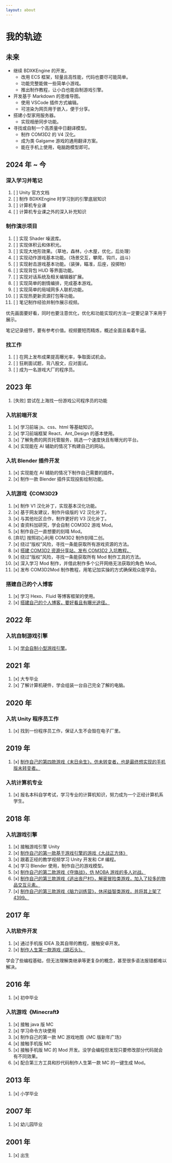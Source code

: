 ```yaml
---
layout: about
---
```


# 我的轨迹

## 未来

- 继续 BDXKEngine 的开发。
  - 改用 ECS 框架，轻量且高性能，代码也要尽可能简单。
  - 功能完整能做一些简单小游戏。
  - 推出制作教程，让小白也能自制游戏引擎。
- 开发基于 Markdown 的思维导图。
  - 使用 VSCode 插件方式编辑。
  - 可渲染为网页用于嵌入，便于分享。
- 搭建小型家用服务器。
  - 实现相册同步功能。
- 寻找或自制一个高质量中日翻译模型。
  - 制作 COM3D2 的 V4 汉化。
  - 成为类 Galgame 游戏的通用翻译方案。
  - 能在手机上使用，电脑跑模型即可。

## 2024 年 ~ 今

### 深入学习并笔记

1. [ ] Unity 官方文档
2. [ ] 制作 BDXKEngine 时学习到的引擎底层知识
3. [ ] 计算机专业课
4. [ ] 计算机专业课之外的深入补充知识

### 制作演示项目

1. [ ] 实现 Shader 噪波库。
2. [ ] 实现体积云和体积光。
3. [ ] 实现大地形效果。（草地，森林，小木屋，优化，后处理）
4. [ ] 实现动作游戏基本功能。（场景交互，攀爬，钩爪，战斗）
5. [ ] 实现射击游戏基本功能。（装弹，瞄准，后座，投掷物）
6. [ ] 实现背包 HUD 等界面功能。
7. [ ] 实现对话系统及相关编辑器扩展。
8. [ ] 实现简单的剧情编排，完成基本游戏。
9. [ ] 实现简单的局域网多人联机功能。
10. [ ] 实现热更新资源打包等功能。
11. [ ] 笔记制作经验并制作展示视频。

优先画面要好看，同时也要注意优化，优化和功能实现的方法一定要记录下来用于展示。

笔记记录细节，要有参考价值。视频要短而精炼，概述全面且看着牛逼。

### 找工作

1. [ ] 在网上发布成果提高曝光率，争取面试机会。
2. [ ] 狂刷面试题，背八股文，应对面试。
3. [ ] 成为一名游戏大厂的程序员。

## 2023 年

1. [失败] 尝试在上海找一份游戏公司程序员的功能

### 入坑前端开发

1. [x] 学习前端 js、css、html 等基础知识。
2. [x] 学习前端框架 React、Ant_Design 的基本使用。
3. [x] 了解免费的网页托管服务，挑选一个速度快且有曝光的平台。
4. [x] 实现能在 AI 辅助的情况下构建自己的网站。

### 入坑 Blender 插件开发

1. [x] 实现能在 AI 辅助的情况下制作自己需要的插件。
2. [x] 制作一款 Blender 插件实现投影绘制功能。

### 入坑游戏《COM3D2》

1. [x] 制作 V1 汉化补丁，实现基本汉化功能。
2. [x] 基于网友建议，制作升级版的 V2 汉化补丁。
3. [x] 与其他社区合作，制作更好的 V3 汉化补丁。
4. [x] 查资料加研究，学会自制 COM3D2 游戏 Mod。
5. [x] 制作自己一直想要的刻晴 Mod。
6. [弃坑] 按照初心利用 COM3D2 制作刻晴二创。
7. [x] 绕过“版权”风险，寻找一条能获取所有游戏资源的方法。
8. [x] [搭建 COM3D2 资源分享站，发布 COM3D2 入坑教程。](https://bdffzi.gitee.io/page.opencom3d2)
9. [x] 绕过“版权”风险，寻找一条能获取所有 Mod 制作工具的方法。
10. [x] 深入学习 Mod 制作，并借此制作多个公开网络无法获取的角色 Mod。
11. [x] 发布 COM3D2Mod 制作教程，用笔记加实操的方式确保观众能学会。

### 搭建自己的个人博客

1. [x] 学习 Hexo、Fluid 等博客框架的使用。
2. [x] [搭建自己的个人博客，要好看且有曝光途径。](https://bdffzi.gitee.io/page.blog)

## 2022 年

### 入坑自制游戏引擎

1. [x] [学会自制小型游戏引擎](https://space.bilibili.com/35949109/channel/collectiondetail?sid=556316)。

## 2021 年

1. [x] 大专毕业
2. [x] 了解计算机硬件，学会组装一台自己完全了解的电脑。

## 2020 年

### 入坑 Unity 程序员工作

1. [x] 找到一份程序员工作，保证人生不会毁在电子厂里。

## 2019 年

1. [x] [制作自己的第四款游戏《末日余生》，仿未转变者，也是最终想实现的手机版未转变者。](../assets/images/2019-01-12-23-01-08-728.jpg)

### 入坑计算机专业

1. [x] 报名本科自学考试，学习专业的计算机知识，努力成为一个正经计算机系学生。

## 2018 年

### 入坑游戏引擎

1. [x] 接触游戏引擎 Unity
2. [x] [制作自己的第一款基于游戏引擎的游戏《大战正方体》](../assets/images/大战正方体.jpg)
3. [x] 跟着正经的教学视频学习 Unity 开发和 C# 编程。
4. [x] 学习 Blender 使用，制作自己的游戏模型。
5. [x] [制作自己的第二款游戏《夺旗战》，仿 MOBA 游戏的多人对战。](../assets/images/夺旗战.jpg)
6. [x] [制作自己的第三款游戏《逃出丧尸村》，解密冒险类游戏，加入了较多的物品交互元素。](../assets/images/逃出丧尸村.jpg)
7. [x] [制作自己的第三款游戏《脑力训练营》，休闲益智类游戏，并将其上架了 4399。](https://www.4399.com/flash/202124.htm#search3-1981)

## 2017 年

### 入坑软件开发

1. [x] 通过手机版 IDEA 及其自带的教程，接触安卓开发。
2. [x] [制作人生第一款游戏《跳石头》。](../assets/images/第一款游戏.jpg)

学会了些编程基础，但无法理解类继承等更复杂的概念，甚至很多语法报错都难以解决。

## 2016 年

1. [x] 初中毕业

### 入坑游戏《Minecraft》

1. [x] 接触 java 版 MC
2. [x] 学习命令方块使用
3. [x] 制作自己的第一款 MC 游戏地图《MC 版新年广场》
4. [x] 接触手机版 MC
5. [x] 接触手机版 MC 的 Mod 开发。没学会编程但发现只要修改部分代码就会有不同效果。
6. [x] 配合第三方工具和抄代码制作人生第一款 MC 的一键生成 Mod。

## 2013 年

1. [x] 小学毕业

## 2007 年

1. [x] 幼儿园毕业

## 2001 年

1. [x] 出生

